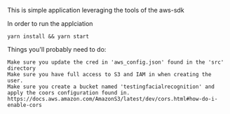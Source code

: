 This is simple application leveraging the tools of the aws-sdk

In order to run the applciation

```yarn install && yarn start ```


Things you'll probably need to do:

```
Make sure you update the cred in 'aws_config.json' found in the 'src' directory
Make sure you have full access to S3 and IAM in when creating the user.
Make sure you create a bucket named 'testingfacialrecognition' and apply the coors configuration found in.
https://docs.aws.amazon.com/AmazonS3/latest/dev/cors.html#how-do-i-enable-cors
```
